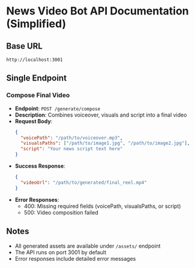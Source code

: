 # News Video Bot API Documentation (Simplified)

## Base URL
`http://localhost:3001`

## Single Endpoint

### Compose Final Video
- **Endpoint**: `POST /generate/compose`
- **Description**: Combines voiceover, visuals and script into a final video
- **Request Body**:
  ```json
  {
    "voicePath": "/path/to/voiceover.mp3",
    "visualsPaths": ["/path/to/image1.jpg", "/path/to/image2.jpg"],
    "script": "Your news script text here"
  }
  ```
- **Success Response**:
  ```json
  {
    "videoUrl": "/path/to/generated/final_reel.mp4"
  }
  ```
- **Error Responses**:
  - 400: Missing required fields (voicePath, visualsPaths, or script)
  - 500: Video composition failed

## Notes
- All generated assets are available under `/assets/` endpoint
- The API runs on port 3001 by default
- Error responses include detailed error messages
